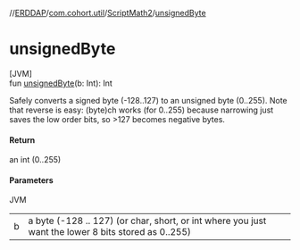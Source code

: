 //[ERDDAP](../../../index.md)/[com.cohort.util](../index.md)/[ScriptMath2](index.md)/[unsignedByte](unsigned-byte.md)

# unsignedByte

[JVM]\
fun [unsignedByte](unsigned-byte.md)(b: Int): Int

Safely converts a signed byte (-128..127) to an unsigned byte (0..255). Note that reverse is easy: (byte)ch works (for 0..255) because narrowing just saves the low order bits, so &gt;127 becomes negative bytes.

#### Return

an int (0..255)

#### Parameters

JVM

| | |
|---|---|
| b | a byte (-128 .. 127) (or char, short, or int where you just want the lower 8 bits stored as 0..255) |